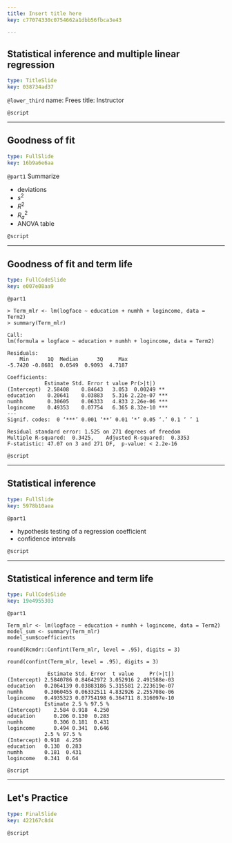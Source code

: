 ```yaml
---
title: Insert title here
key: c77074330c0754662a1dbb56fbca3e43

---
```

## Statistical inference and multiple linear regression

```yaml
type: TitleSlide
key: 038734ad37
```





`@lower_third`
name: Frees
title: Instructor

`@script`




---
## Goodness of fit

```yaml
type: FullSlide
key: 16b9a6e6aa
```

`@part1`
Summarize 

- deviations
- $s^2$
- $R^2$
- $R_a^2$
- ANOVA table





`@script`




---
## Goodness of fit and term life

```yaml
type: FullCodeSlide
key: e007e08aa9
```

`@part1`
```
> Term_mlr <- lm(logface ~ education + numhh + logincome, data = Term2)
> summary(Term_mlr)

Call:
lm(formula = logface ~ education + numhh + logincome, data = Term2)

Residuals:
    Min      1Q  Median      3Q     Max 
-5.7420 -0.8681  0.0549  0.9093  4.7187 

Coefficients:
            Estimate Std. Error t value Pr(>|t|)    
(Intercept)  2.58408    0.84643   3.053  0.00249 ** 
education    0.20641    0.03883   5.316 2.22e-07 ***
numhh        0.30605    0.06333   4.833 2.26e-06 ***
logincome    0.49353    0.07754   6.365 8.32e-10 ***
---
Signif. codes:  0 ‘***’ 0.001 ‘**’ 0.01 ‘*’ 0.05 ‘.’ 0.1 ‘ ’ 1

Residual standard error: 1.525 on 271 degrees of freedom
Multiple R-squared:  0.3425,	Adjusted R-squared:  0.3353 
F-statistic: 47.07 on 3 and 271 DF,  p-value: < 2.2e-16
```





`@script`




---
## Statistical inference

```yaml
type: FullSlide
key: 5978b10aea
```

`@part1`
- hypothesis testing of a regression coefficient
- confidence intervals





`@script`




---
## Statistical inference and term life

```yaml
type: FullCodeSlide
key: 19e4955303
```

`@part1`
```
Term_mlr <- lm(logface ~ education + numhh + logincome, data = Term2)
model_sum <- summary(Term_mlr)
model_sum$coefficients

round(Rcmdr::Confint(Term_mlr, level = .95), digits = 3)

round(confint(Term_mlr, level = .95), digits = 3)

             Estimate Std. Error  t value     Pr(>|t|)
(Intercept) 2.5840786 0.84642972 3.052916 2.491588e-03
education   0.2064139 0.03883186 5.315581 2.223619e-07
numhh       0.3060455 0.06332511 4.832926 2.255708e-06
logincome   0.4935323 0.07754198 6.364711 8.316097e-10
            Estimate 2.5 % 97.5 %
(Intercept)    2.584 0.918  4.250
education      0.206 0.130  0.283
numhh          0.306 0.181  0.431
logincome      0.494 0.341  0.646
            2.5 % 97.5 %
(Intercept) 0.918  4.250
education   0.130  0.283
numhh       0.181  0.431
logincome   0.341  0.64

```





`@script`




---
## Let's Practice

```yaml
type: FinalSlide
key: 422167c8d4
```






`@script`



